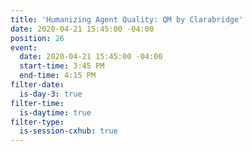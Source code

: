 ```yaml
---
title: 'Humanizing Agent Quality: QM by Clarabridge'
date: 2020-04-21 15:45:00 -04:00
position: 26
event:
  date: 2020-04-21 15:45:00 -04:00
  start-time: 3:45 PM
  end-time: 4:15 PM
filter-date:
  is-day-3: true
filter-time:
  is-daytime: true
filter-type:
  is-session-cxhub: true
---
```


